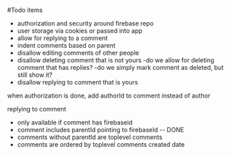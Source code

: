 #Todo items
- authorization and security around firebase repo
- user storage via cookies or passed into app
- allow for replying to a comment
- indent comments based on parent
- disallow editing comments of other people
- disallow deleting comment that is not yours
		-do we allow for deleting comment that has replies?
		-do we simply mark comment as deleted, but still show it?
- disallow replying to comment that is yours

when authorization is done, add authorId to comment instead of author


replying to comment
- only available if comment has firebaseid
- comment includes parentId pointing to firebaseId -- DONE
- comments without parentId are toplevel comments
- comments are ordered by toplevel comments created date
